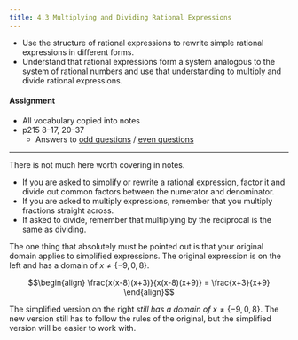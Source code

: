 ```yaml
---
title: 4.3 Multiplying and Dividing Rational Expressions
---
```


- Use the structure of rational expressions to rewrite simple rational expressions in different forms.
- Understand that rational expressions form a system analogous to the system of rational numbers and use that understanding to multiply and divide rational expressions.

#### Assignment

- All vocabulary copied into notes
- p215 8–17, 20–37
  - Answers to [odd questions]({{site.baseurl}}/misc/alg2-odd-answers.pdf) / [even questions]({{site.baseurl}}/misc/alg2-even-answers.pdf)

---

There is not much here worth covering in notes.

- If you are asked to simplify or rewrite a rational expression, factor it and divide out common factors between the numerator and denominator.
- If you are asked to multiply expressions, remember that you multiply fractions straight across.
- If asked to divide, remember that multiplying by the reciprocal is the same as dividing.

The one thing that absolutely must be pointed out is that your original domain applies to simplified expressions. The original expression is on the left and has a domain of $x\neq\{-9,0,8\}$.

$$\begin{align}
\frac{x(x-8)(x+3)}{x(x-8)(x+9)} = \frac{x+3}{x+9}
\end{align}$$

The simplified version on the right *still has a domain of* $x\neq\{-9,0,8\}$. The new version still has to follow the rules of the original, but the simplified version will be easier to work with.
